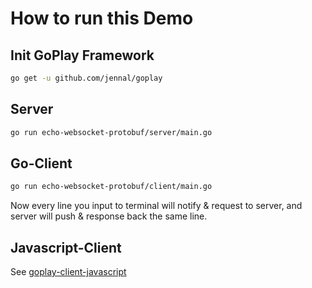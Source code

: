 # How to run this Demo

## Init GoPlay Framework

```bash
go get -u github.com/jennal/goplay
```

## Server

```bash
go run echo-websocket-protobuf/server/main.go
```

## Go-Client

```bash
go run echo-websocket-protobuf/client/main.go
```

Now every line you input to terminal will notify & request to server, and server will push & response back the same line.

## Javascript-Client

See [goplay-client-javascript](https://github.com/Jennal/goplay-client-javascript/blob/master/demo/echo-websocket-protobuf/index.html)
